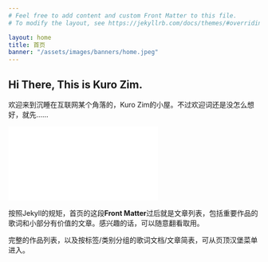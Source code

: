 ```yaml
---
# Feel free to add content and custom Front Matter to this file.
# To modify the layout, see https://jekyllrb.com/docs/themes/#overriding-theme-defaults

layout: home
title: 首页
banner: "/assets/images/banners/home.jpeg"
---
```


## Hi There, This is Kuro Zim.

欢迎来到沉睡在互联网某个角落的，Kuro Zim的小屋。不过欢迎词还是没怎么想好，就先……

<iframe src="//player.bilibili.com/player.html?isOutside=true&aid=114215981482045&bvid=BV1ErokYNE3Z&cid=29041689904&p=1" scrolling="no" border="0" frameborder="no" framespacing="0" allowfullscreen="true"></iframe>

按照Jekyll的规矩，首页的这段**Front Matter**过后就是文章列表，包括重要作品的歌词和小部分有价值的文章。感兴趣的话，可以随意翻看取用。

完整的作品列表，以及按标签/类别分组的歌词文档/文章简表，可从页顶汉堡菜单进入。
